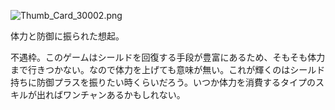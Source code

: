 ![Thumb_Card_30002.png](Thumb_Card_30002.png)

体力と防御に振られた想起。

不遇枠。このゲームはシールドを回復する手段が豊富にあるため、そもそも体力まで行きつかない。なので体力を上げても意味が無い。これが輝くのはシールド持ちに防御プラスを振りたい時くらいだろう。いつか体力を消費するタイプのスキルが出ればワンチャンあるかもしれない。